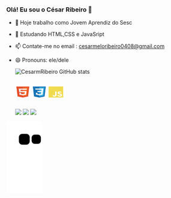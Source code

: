 ### Olá! Eu sou o César Ribeiro 👋

- 🔭 Hoje trabalho como Jovem Aprendiz do Sesc
- 🌱 Estudando HTML,CSS e JavaSript
- 📫 Contate-me no email : cesarmeloribeiro0408@gmail.com
- 😄 Pronouns: ele/dele

  ![CesarmRibeiro GitHub stats](https://github-readme-stats.vercel.app/api?username=CesarmRibeiro&show_icons=true&theme=dark)

  <div style="display: inline_block"><br>
  <img align="center" alt="Cesar-HTML" height="30" width="40" src="https://raw.githubusercontent.com/devicons/devicon/master/icons/html5/html5-original.svg">
  <img align="center" alt="Cesar-CSS" height="30" width="40" src="https://raw.githubusercontent.com/devicons/devicon/master/icons/css3/css3-original.svg">
    <img align="center" alt="Cesar-Js" height="30" width="40" src="https://raw.githubusercontent.com/devicons/devicon/master/icons/javascript/javascript-plain.svg">
  </div>

  ##
  
  
    <div>
  <a href="https://www.instagram.com/cesar_ribeiro04/" target="_blank"><img src="https://img.shields.io/badge/-Instagram-%23E4405F?style=for-the-badge&logo=instagram&logoColor=white" target="_blank"></a>
  <a href = "mailto:cesarmeloribeiro0408@gmail.com" target="_blank"><img src="https://img.shields.io/badge/-Gmail-%23333?style=for-the-badge&logo=gmail&logoColor=white" target="_blank"></a>
  <a href="https://www.linkedin.com/in/cesar-melo-b8a986262/" target="_blank"><img src="https://img.shields.io/badge/-LinkedIn-%230077B5?style=for-the-badge&logo=linkedin&logoColor=white" target="_blank"></a> 
  </div>
  
 ![snake gif](https://github.com/CesarmRibeiro/CesarmRibeiro/blob/output/github-contribution-grid-snake.svg)


